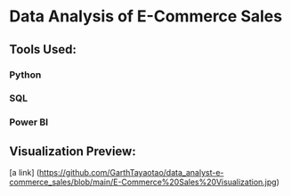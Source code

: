 # Data Analysis of E-Commerce Sales
## Tools Used:
### Python
### SQL
### Power BI
## Visualization Preview:
[a  link] (https://github.com/GarthTayaotao/data_analyst-e-commerce_sales/blob/main/E-Commerce%20Sales%20Visualization.jpg)
